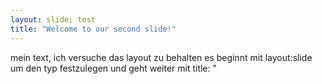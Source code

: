 ```yaml
---
layout: slide; test
title: "Welcome to our second slide!"
---
```

mein text, ich versuche das layout zu behalten
es beginnt mit layout:slide um den typ festzulegen und geht weiter mit title: "<title>"
